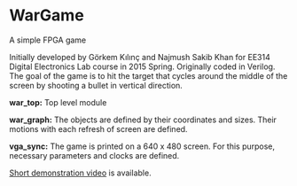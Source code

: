 # WarGame
A simple FPGA game

Initially developed by Görkem Kılınç and Najmush Sakib Khan for EE314 Digital Electronics Lab course in 2015 Spring. Originally coded in Verilog. The goal of the game is to hit the target that cycles around the middle of the screen by shooting a bullet in vertical direction.  

__war_top:__ Top level module

__war_graph:__ The objects are defined by their coordinates and sizes. Their motions with each refresh of screen are defined.

__vga_sync:__ The game is printed on a 640 x 480 screen. For this purpose, necessary parameters and clocks are defined.

[Short demonstration video](https://youtu.be/pJ1odB_tE9E) is available.
